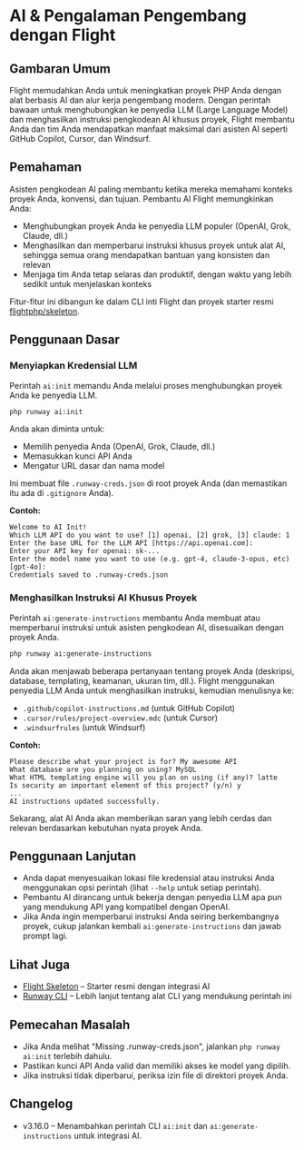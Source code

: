 # AI & Pengalaman Pengembang dengan Flight

## Gambaran Umum

Flight memudahkan Anda untuk meningkatkan proyek PHP Anda dengan alat berbasis AI dan alur kerja pengembang modern. Dengan perintah bawaan untuk menghubungkan ke penyedia LLM (Large Language Model) dan menghasilkan instruksi pengkodean AI khusus proyek, Flight membantu Anda dan tim Anda mendapatkan manfaat maksimal dari asisten AI seperti GitHub Copilot, Cursor, dan Windsurf.

## Pemahaman

Asisten pengkodean AI paling membantu ketika mereka memahami konteks proyek Anda, konvensi, dan tujuan. Pembantu AI Flight memungkinkan Anda:
- Menghubungkan proyek Anda ke penyedia LLM populer (OpenAI, Grok, Claude, dll.)
- Menghasilkan dan memperbarui instruksi khusus proyek untuk alat AI, sehingga semua orang mendapatkan bantuan yang konsisten dan relevan
- Menjaga tim Anda tetap selaras dan produktif, dengan waktu yang lebih sedikit untuk menjelaskan konteks

Fitur-fitur ini dibangun ke dalam CLI inti Flight dan proyek starter resmi [flightphp/skeleton](https://github.com/flightphp/skeleton).

## Penggunaan Dasar

### Menyiapkan Kredensial LLM

Perintah `ai:init` memandu Anda melalui proses menghubungkan proyek Anda ke penyedia LLM.

```bash
php runway ai:init
```

Anda akan diminta untuk:
- Memilih penyedia Anda (OpenAI, Grok, Claude, dll.)
- Memasukkan kunci API Anda
- Mengatur URL dasar dan nama model

Ini membuat file `.runway-creds.json` di root proyek Anda (dan memastikan itu ada di `.gitignore` Anda).

**Contoh:**
```
Welcome to AI Init!
Which LLM API do you want to use? [1] openai, [2] grok, [3] claude: 1
Enter the base URL for the LLM API [https://api.openai.com]:
Enter your API key for openai: sk-...
Enter the model name you want to use (e.g. gpt-4, claude-3-opus, etc) [gpt-4o]:
Credentials saved to .runway-creds.json
```

### Menghasilkan Instruksi AI Khusus Proyek

Perintah `ai:generate-instructions` membantu Anda membuat atau memperbarui instruksi untuk asisten pengkodean AI, disesuaikan dengan proyek Anda.

```bash
php runway ai:generate-instructions
```

Anda akan menjawab beberapa pertanyaan tentang proyek Anda (deskripsi, database, templating, keamanan, ukuran tim, dll.). Flight menggunakan penyedia LLM Anda untuk menghasilkan instruksi, kemudian menulisnya ke:
- `.github/copilot-instructions.md` (untuk GitHub Copilot)
- `.cursor/rules/project-overview.mdc` (untuk Cursor)
- `.windsurfrules` (untuk Windsurf)

**Contoh:**
```
Please describe what your project is for? My awesome API
What database are you planning on using? MySQL
What HTML templating engine will you plan on using (if any)? latte
Is security an important element of this project? (y/n) y
...
AI instructions updated successfully.
```

Sekarang, alat AI Anda akan memberikan saran yang lebih cerdas dan relevan berdasarkan kebutuhan nyata proyek Anda.

## Penggunaan Lanjutan

- Anda dapat menyesuaikan lokasi file kredensial atau instruksi Anda menggunakan opsi perintah (lihat `--help` untuk setiap perintah).
- Pembantu AI dirancang untuk bekerja dengan penyedia LLM apa pun yang mendukung API yang kompatibel dengan OpenAI.
- Jika Anda ingin memperbarui instruksi Anda seiring berkembangnya proyek, cukup jalankan kembali `ai:generate-instructions` dan jawab prompt lagi.

## Lihat Juga

- [Flight Skeleton](https://github.com/flightphp/skeleton) – Starter resmi dengan integrasi AI
- [Runway CLI](/awesome-plugins/runway) – Lebih lanjut tentang alat CLI yang mendukung perintah ini

## Pemecahan Masalah

- Jika Anda melihat "Missing .runway-creds.json", jalankan `php runway ai:init` terlebih dahulu.
- Pastikan kunci API Anda valid dan memiliki akses ke model yang dipilih.
- Jika instruksi tidak diperbarui, periksa izin file di direktori proyek Anda.

## Changelog

- v3.16.0 – Menambahkan perintah CLI `ai:init` dan `ai:generate-instructions` untuk integrasi AI.